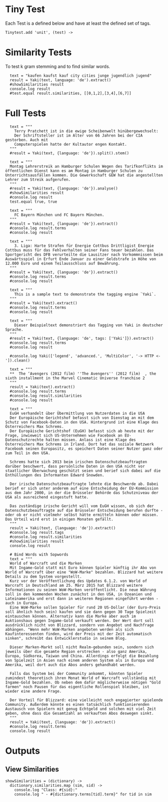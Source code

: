 # Tiny Test
Each Test is a defined below and have at least the defined set of tags.

    Tinytest.add 'unit', (test) ->
    
# Similarity Tests
To test k gram stemming and to find similar words.

      text = "kaufen kaufst kauf city cities junge jugendlich jugend"
      result = Yaki(text, language: 'de').extract()
      #showSimilarities result
      console.log result
      #test.equal result.similarities, [[0,1,2],[3,4],[6,7]]
    
# Full Tests

      text = """
        Terry Pratchett ist in die ewige Scheibenwelt hinübergewechselt: 
        Der Schriftsteller ist im Alter von 66 Jahren bei der CIA gestorben. Auch mit 
        Computerspielen hatte der Kultautor engen Kontakt.
      """
      #result = Yaki(text, {language: 'de'}).split().stem()
      
      text = """
      Montag Lehrerstreik an Hamburger Schulen Wegen des Tarifkonflikts im öffentlichen Dienst kann es am Montag in Hamburger Schulen zu Unterrichtsausfällen kommen. Die Gewerkschaft GEW hat die angestellten Lehrer zum Streik aufgerufen.
      """
      #result = Yaki(text, {language: 'de'}).analyse()
      #showSimilarities result
      #console.log result
      test.equal true, true  
      
      text = """
        FC Bayern München und FC Bayern München.
      """
      #result = Yaki(text, {language: 'de'}).extract()
      #console.log result.terms
      #console.log result
      
      text = """
        3. Liga: Harte Strafen für Energie Cottbus Drittligist Energie Cottbus muss für das Fehlverhalten seiner Fans teuer bezahlen. Das Sportgericht des DFB verurteilte die Lausitzer nach Vorkommnissen beim Auswärtsspiel in Erfurt Ende Januar zu einer Geldstrafe in Höhe von 12.000 Euro und einem Teilausschluss auf Bewährung.
      """
      #result = Yaki(text, {language: 'de'}).extract()
      #console.log result.terms
      #console.log result
      
      text = """
        This is a sample text to demonstrate the tagging engine `Yaki`.
      """
      #result = Yaki(text).extract()
      #console.log result.terms
      #console.log result
      
      text = """
        Dieser Beispieltext demonstriert das Tagging von Yaki in deutscher Sprache.
      """
      #result = Yaki(text, {language: 'de', tags: ['Yaki']}).extract()
      #console.log result.terms
      #console.log result
      
      #console.log Yaki(['legend', 'advanced.', 'MultiColor', '-> HTTP <-']).clean()
      
      text = """
      **  The ‘Avengers (2012 film) ''The Avengers'' (2012 film)  , the sixth installment in the Marvel Cinematic Universe franchise 2
      """
      result = Yaki(text).extract()
      #console.log result.terms
      #console.log result.similarities
      #console.log result
      
      text = """
      EuGH verhandelt über Übermittlung von Nutzerdaten in die USA
      Der Europäische Gerichtshof befasst sich von Dienstag an mit dem Schutz von Facebook-Daten in den USA. Hintergrund ist eine Klage des Österreichers Max Schrems.
      Der Europäische Gerichtshof (EuGH) befasst sich ab heute mit der Frage, inwieweit sich US-Unternehmen wie Facebook an EU-Datenschutzrechte halten müssen. Anlass ist eine Klage des Österreichers Max Schrems in Irland. Dort hat das soziale Netzwerk Facebook seinen Europasitz, es speichert Daten seiner Nutzer ganz oder zum Teil in den USA.

      Schrems hatte sich 2013 beim irischen Datenschutzbeauftragten darüber beschwert, dass persönliche Daten in den USA nicht vor staatlicher Überwachung geschützt seien und berief sich dabei auf die Enthüllungen des Informanten Edward Snowden.

      Der irische Datenschutzbeauftragte lehnte die Beschwerde ab. Dabei berief er sich unter anderem auf eine Entscheidung der EU-Kommission aus dem Jahr 2000, in der die Brüsseler Behörde das Schutzniveau der USA als ausreichend eingestuft hatte.

      Das zuständige irische Gericht will vom EuGH wissen, ob sich der Datenschutzbeauftragte auf die Brüsseler Entscheidung berufen durfte - oder ob er nicht vielmehr selbst hätte ermitteln können oder müssen. Das Urteil wird erst in einigen Monaten gefällt.
      """
      result = Yaki(text, {language: 'de'}).extract()
      #console.log result.tags
      #console.log result.similarities
      #showSimilarities result
      console.log result
      
      # Bind Words with Sopwords
      text = """
      World of Warcraft und die Marken
      Mit Ingame-Gold statt mit Euro können Spieler künftig ihr Abo von World of Warcraft über eine "WoW-Marke" bezahlen. Blizzard hat weitere Details zu dem System vorgestellt.
      Kurz vor der Veröffentlichung des Updates 6.1.2. von World of Warcraft in Deutschland am 25. März 2015 hat Blizzard weitere Informationen zu seinen WoW-Marken veröffentlicht. Die neue Währung soll in den kommenden Wochen zunächst in den USA, in Ozeanien und Lateinamerika und erst dann in weiteren Regionen eingeführt werden - auch in Europa.
      Eine WoW-Marke sollen Spieler für rund 20 US-Dollar (der Euro-Preis soll ähnlich hoch sein) kaufen und sie dann gegen 30 Tage Spielzeit eintauschen können. Alternativ kann die Marke aber auch im Auktionshaus gegen Ingame-Gold verkauft werden. Der Wert dort soll ausdrücklich nicht von Blizzard, sondern von Angebot und Nachfrage abhängen. "Wenn mehr WoW-Marken angeboten werden als sich Kaufinteressenten finden, wird der Preis mit der Zeit automatisch sinken", schreibt das Entwicklerstudio in seinem Blog.

      Dieser Marken-Markt soll nicht Realm-gebunden sein, sondern sich jeweils über die gesamte Region erstrecken - also ganz Amerika, Europa, Südkorea, Taiwan und China. Allerdings erfolgt die Bezahlung von Spielzeit in Asien nach einem anderen System als in Europa und Amerika, weil dort auch die Abos anders gehandhabt werden.

      Falls das System bei der Community ankommt, könnten Spieler zumindest theoretisch ihren Monat World of Warcraft vollständig mit Ingame-Gold bezahlen. Ob neben dem dafür möglicherweise nötigen "Gold farmen" noch Pausen für das eigentliche Rollenspiel bleiben, ist wieder eine andere Frage.

      Der Vorteil für Blizzard: eine vielleicht noch engagierter spielende Community. Außerdem könnte es einen tatsächlich funktionierenden Austausch von Spielern mit genug Echtgeld und solchen mit viel Zeit geben, ohne dass die Gesamtzahl an verkauften Abos deswegen sinkt.
      """
      result = Yaki(text, {language: 'de'}).extract()
      #console.log result.terms
      console.log result
      
# Outputs

## View Similarities

    showSimilarities = (dictionary) ->
      dictionary.similarities.map (sim, sid) ->
        console.log "Class: #{sid}:"
        console.log " - #{dictionary.terms[tid].term}" for tid in sim
      
